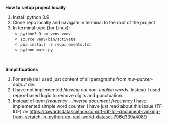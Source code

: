 **How to setup project locally**

1. Install python 3.9
1. Clone repo locally and navigate in terminal to the root of the project
1. In terminal type (for Linux):
    - `python3.9 -m venv venv`
    - `source venv/bin/activate`
    - `pip install -r requirements.txt`
    - `python main.py`

<br />

**Simplifications**

1. For analysis I used just content of all paragraphs from *mw-parser-output* div.
1. I have not implemented *filtering out non-english words*. Instead I used regex-based logic to remove digits and punctuation.
1. Instead of *term frequency - inverse document frequency* I have implemented simple word counter.
I have just read about this issue (TF-IDF) on https://towardsdatascience.com/tf-idf-for-document-ranking-from-scratch-in-python-on-real-world-dataset-796d339a4089
